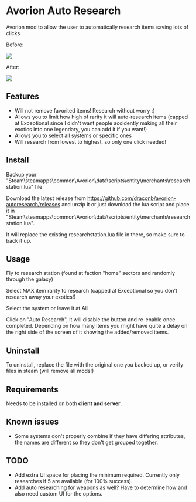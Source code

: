 # Avorion Auto Research

Avorion mod to allow the user to automatically research items saving lots of clicks

Before:

![](https://i.imgur.com/2wXhc5l.png)

After:

![](https://i.imgur.com/icmnhPe.png)

## Features

* Will not remove favorited items! Research without worry :)
* Allows you to limit how high of rarity it will auto-research items (capped at Exceptional since I didn't want people accidently making all their exotics into one legendary, you can add it if you want!)
* Allows you to select all systems or specific ones
* Will research from lowest to highest, so only one click needed!


## Install

Backup your "Steam\steamapps\common\Avorion\data\scripts\entity\merchants\researchstation.lua" file

Download the latest release from https://github.com/draconb/avorion-autoresearch/releases and unzip it or just download the lua script and place it in "Steam\steamapps\common\Avorion\data\scripts\entity\merchants\researchstation.lua".

It will replace the existing researchstation.lua file in there, so make sure to back it up.

## Usage

Fly to research station (found at faction "home" sectors and randomly through the galaxy)

Select MAX item rarity to research (capped at Exceptional so you don't research away your exotics!)

Select the system or leave it at All

Click on "Auto Research", it will disable the button and re-enable once completed. Depending on how many items you might have quite a delay on the right side of the screen of it showing the added/removed items.

## Uninstall

To uninstall, replace the file with the original one you backed up, or verify files in steam (will remove all mods!)

## Requirements

Needs to be installed on both **client and server**.


## Known issues

* Some systems don't properly combine if they have differing attributes, the names are different so they don't get grouped together.

## TODO

* Add extra UI space for placing the minimum required. Currently only researches if 5 are available (for 100% success).
* Add auto researching for weapons as well? Have to determine how and also need custom UI for the options.
